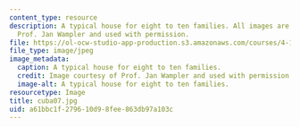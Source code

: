 ```yaml
---
content_type: resource
description: A typical house for eight to ten families. All images are courtesy of
  Prof. Jan Wampler and used with permission.
file: https://ol-ocw-studio-app-production.s3.amazonaws.com/courses/4-196-architecture-design-level-ii-cuba-studio-spring-2004/a61bbc1f279610d98fee863db97a103c_cuba07.jpg
file_type: image/jpeg
image_metadata:
  caption: A typical house for eight to ten families.
  credit: Image courtesy of Prof. Jan Wampler and used with permission.
  image-alt: A typical house for eight to ten families.
resourcetype: Image
title: cuba07.jpg
uid: a61bbc1f-2796-10d9-8fee-863db97a103c
---
```

